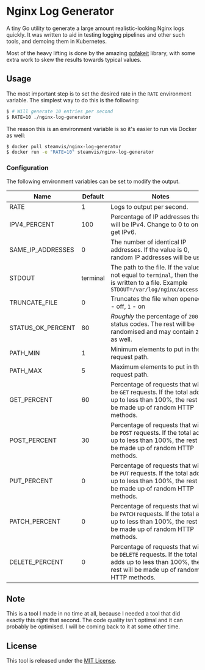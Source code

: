 # Nginx Log Generator

A tiny Go utility to generate a large amount realistic-looking Nginx logs quickly. It was written to aid in testing logging pipelines and other such tools, and demoing them in Kubernetes.

Most of the heavy lifting is done by the amazing [gofakeit](https://github.com/brianvoe/gofakeit) library, with some extra work to skew the results towards typical values.

## Usage

The most important step is to set the desired rate in the `RATE` environment variable. The simplest way to do this is the following:

```sh
$ # Will generate 10 entries per second
$ RATE=10 ./nginx-log-generator
```

The reason this is an environment variable is so it's easier to run via Docker as well:

```sh
$ docker pull steamvis/nginx-log-generator
$ docker run -e "RATE=10" steamvis/nginx-log-generator
```

### Configuration

The following environment variables can be set to modify the output.

| Name              | Default  | Notes                                                        |
| ----------------- | -------- | ------------------------------------------------------------ |
| RATE              | 1        | Logs to output per second.                                   |
| IPV4_PERCENT      | 100      | Percentage of IP addresses that will be IPv4. Change to 0 to only get IPv6. |
| SAME_IP_ADDRESSES | 0        | The number of identical IP addresses. If the value is 0, random IP addresses will be used |
| STDOUT            | terminal | The path to the file. If the value is not equal to `terminal`, then the log is written to a file. Example `STDOUT=/var/log/nginx/access.log` |
| TRUNCATE_FILE     | 0        | Truncates the file when opened. `0 `- off, `1` - on          |
| STATUS_OK_PERCENT | 80       | _Roughly_ the percentage of `200` status codes. The rest will be randomised and may contain `200` as well. |
| PATH_MIN          | 1        | Minimum elements to put in the request path.                 |
| PATH_MAX          | 5        | Maximum elements to put in the request path.                 |
| GET_PERCENT       | 60       | Percentage of requests that will be `GET` requests. If the total adds up to less than 100%, the rest will be made up of random HTTP methods. |
| POST_PERCENT      | 30       | Percentage of requests that will be `POST` requests. If the total adds up to less than 100%, the rest will be made up of random HTTP methods. |
| PUT_PERCENT       | 0        | Percentage of requests that will be `PUT` requests. If the total adds up to less than 100%, the rest will be made up of random HTTP methods. |
| PATCH_PERCENT     | 0        | Percentage of requests that will be `PATCH` requests. If the total adds up to less than 100%, the rest will be made up of random HTTP methods. |
| DELETE_PERCENT    | 0        | Percentage of requests that will be `DELETE` requests. If the total adds up to less than 100%, the rest will be made up of random HTTP methods. |

## Note

This is a tool I made in no time at all, because I needed a tool that did exactly this right that second. The code quality isn't optimal and it can probably be optimised. I will be coming back to it at some other time.

## License

This tool is released under the [MIT License](LICENSE).